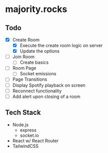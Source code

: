 # majority.rocks

## Todo
- [x] Create Room
    - [x] Execute the create room logic on server
    - [x] Update the options
- [ ] Join Room
    - [ ] Create basics
- [ ] Room Page
    - [ ] Socket emissions
- [ ] Page Transitions
- [ ] Display Spotify playback on screen
- [ ] Reconnect functionality
- [ ] Add alert upon closing of a room

## Tech Stack

- Node.js
  - express
  - socket.io
- React w/ React Router
- TailwindCSS